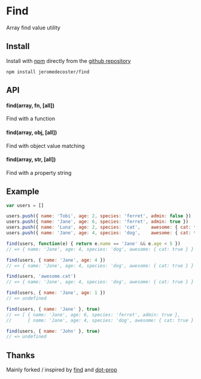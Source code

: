 # Find

Array find value utility

## Install

Install with <a href="http://nodejs.org/" target="_blank">npm</a> directly from the <a href="https://github.com/jeromedecoster/find" target="_blank">github repository</a>

```
npm install jeromedecoster/find
```

## API

#### find(array, fn, [all])

Find with a function

#### find(array, obj, [all])

Find with object value matching

#### find(array, str, [all])

Find with a property string

## Example

```js
var users = []

users.push({ name: 'Tobi', age: 2, species: 'ferret', admin: false })
users.push({ name: 'Jane', age: 6, species: 'ferret', admin: true })
users.push({ name: 'Luna', age: 2, species: 'cat',    awesome: { cat: false }})
users.push({ name: 'Jane', age: 4, species: 'dog',    awesome: { cat: true } })

find(users, function(e) { return e.name == 'Jane' && e.age < 5 })
// => { name: 'Jane', age: 4, species: 'dog', awesome: { cat: true } }

find(users, { name: 'Jane', age: 4 })
// => { name: 'Jane', age: 4, species: 'dog', awesome: { cat: true } }

find(users, 'awesome.cat')
// => { name: 'Jane', age: 4, species: 'dog', awesome: { cat: true } }

find(users, { name: 'Jane', age: 1 })
// => undefined

find(users, { name: 'Jane' }, true)
// => [ { name: 'Jane', age: 6, species: 'ferret', admin: true },
//      { name: 'Jane', age: 4, species: 'dog', awesome: { cat: true } } ]

find(users, { name: 'John' }, true)
// => undefined
```

## Thanks

Mainly forked / inspired by <a href="https://github.com/component/find" target="_blank">find</a> and <a href="https://github.com/sindresorhus/dot-prop" target="_blank">dot-prop</a>
